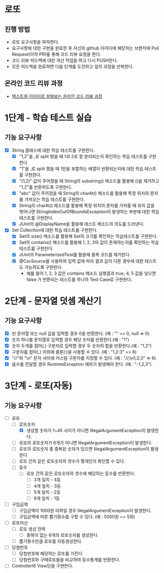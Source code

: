 # 로또
## 진행 방법
* 로또 요구사항을 파악한다.
* 요구사항에 대한 구현을 완료한 후 자신의 github 아이디에 해당하는 브랜치에 Pull Request(이하 PR)를 통해 코드 리뷰 요청을 한다.
* 코드 리뷰 피드백에 대한 개선 작업을 하고 다시 PUSH한다.
* 모든 피드백을 완료하면 다음 단계를 도전하고 앞의 과정을 반복한다.

## 온라인 코드 리뷰 과정
* [텍스트와 이미지로 살펴보는 온라인 코드 리뷰 과정](https://github.com/next-step/nextstep-docs/tree/master/codereview)

# 1단계 - 학습 테스트 실습
## 기능 요구사항
* [X] String 클래스에 대한 학습 테스트를 구현한다.
    * [X] "1,2"을 ,로 split 했을 때 1과 2로 잘 분리되는지 확인하는 학습 테스트를 구현한다.
    * [X] "1"을 ,로 split 했을 때 1만을 포함하는 배열이 반환되는지에 대한 학습 테스트를 구현한다.
    * [X] "(1,2)" 값이 주어졌을 때 String의 substring() 메소드를 활용해 ()을 제거하고 "1,2"를 반환하도록 구현한다.
    * [X] "abc" 값이 주어졌을 때 String의 charAt() 메소드를 활용해 특정 위치의 문자를 가져오는 학습 테스트를 구현한다.
    * [X] String의 charAt() 메소드를 활용해 특정 위치의 문자를 가져올 때 위치 값을 벗어나면 StringIndexOutOfBoundsException이 발생하는 부분에 대한 학습 테스트를 구현한다.
    * [X] JUnit의 @DisplayName을 활용해 테스트 메소드의 의도를 드러낸다.

* [X] Set Collection에 대한 학습 테스트를 구현한다.
    * [X] Set의 size() 메소드를 활용해 Set의 크기를 확인하는 학습테스트를 구현한다.
    * [X] Set의 contains() 메소드를 활용해 1, 2, 3의 값이 존재하는지를 확인하는 학습테스트를 구현한다.
    * [X] JUnit의 ParameterizedTest를 활용해 중복 코드를 제거한다.
    * [X] @CsvSource를 사용하여 입력 값에 따라 결과 값이 다른 경우에 대한 테스트도 가능하도록 구현한다.
        * 예를 들어 1, 2, 3 값은 contains 메소드 실행결과 true, 4, 5 값을 넣으면 false 가 반환되는 테스트를 하나의 Test Case로 구현한다.

# 2단계 - 문자열 덧셈 계산기
## 기능 요구사항
* [X] 빈 문자열 또는 null 값을 입력할 경우 0을 반환한다. (예 : "" => 0, null => 0)
* [X] 숫자 하나를 문자열로 입력할 경우 해당 숫자를 반환한다.(예 : "1")
* [X] 숫자 두개를 컴마(,) 구분자로 입력할 경우 두 숫자의 합을 반환한다.(예 : "1,2")
* [X] 구분자를 컴마(,) 이외에 콜론(:)을 사용할 수 있다. (예 : "1,2:3" => 6)
* [X] "//"와 "\n" 문자 사이에 커스텀 구분자를 지정할 수 있다. (예 : "//;\n1;2;3" => 6)
* [X] 음수를 전달할 경우 RuntimeException 예외가 발생해야 한다. (예 : "-1,2,3")

# 3단계 - 로또(자동)
## 기능 요구사항
* [ ] 로또
  * [ ] 로또숫자
    * [X] 생성할 숫자가 1~45 사이가 아니면 IllegalArgumentException이 발생한다.
  * [ ] 로또의 로또숫자가 6개가 아니면 IllegalArgumentException이 발생한다.
  * [ ] 로또의 로또숫자 중 중복된 숫자가 있으면 IllegalArgumentException이 발생한다.
  * [ ] 로또 간의 같은 로또숫자의 갯수가 몇개인지 확인할 수 있다.
  * [ ] 등수
    * [ ] 로또 간의 같은 로또숫자의 갯수에 해당하는 등수를 반환한다.
      * [ ] 3개 일치 - 4등
      * [ ] 4개 일치 - 3등
      * [ ] 5개 일치 - 2등
      * [ ] 6개 일치 - 1등
* [ ] 구입금액
  * [ ] 구입금액이 1000원 이하일 경우 IllegalArgumentException이 발생한다.
  * [ ] 구입금액에 따른 뽑기횟수를 구할 수 있다. (예 : 5000원 => 5회)
* [ ] 로또머신
  * [ ] 로또 생성 전략
    * [ ] 중복이 없는 6개의 로또숫자를 생성한다.
  * [ ] 뽑기횟수만큼 로또를 자동생성한다.
* [ ] 당첨번호
  * [ ] 당첨번호에 해당하는 로또를 가진다.
  * [ ] 당첨번호와 구매로또들을 비교하여 등수통계를 반환한다.
* [ ] Controller와 View단을 구현한다.
